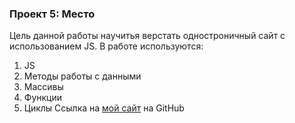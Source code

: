 ### Проект 5: Место

Цель данной работы научитья верстать одностроничный сайт с использованием JS. 
В работе используются: 
1. JS 
2. Методы работы с данными 
3. Массивы 
4. Функции 
5. Циклы 
Ссылка на [мой сайт](https://smokenspanish.github.io/mesto/index.html) на GitHub